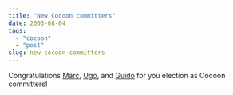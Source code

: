 ```yaml
---
title: "New Cocoon committers"
date: 2003-08-04
tags: 
  - "cocoon"
  - "post"
slug: new-cocoon-committers
---
```


Congratulations [Marc](http://radio.weblogs.com/0116284/), [Ugo](http://www.beblogging.com/blog/), and [Guido](http://radio.weblogs.com/0107209/) for you election as Cocoon committers!
